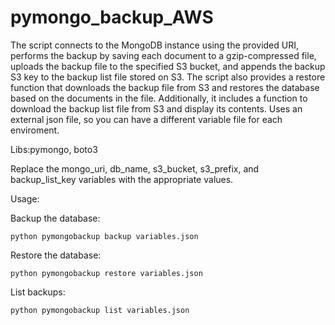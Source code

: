 # pymongo_backup_AWS

The script connects to the MongoDB instance using the provided URI, performs the backup by saving each document to a gzip-compressed file,
uploads the backup file to the specified S3 bucket, and appends the backup S3 key to the backup list file stored on S3.
The script also provides a restore function that downloads the backup file from S3 and restores the database based on the documents in the file.
Additionally, it includes a function to download the backup list file from S3 and display its contents.
Uses an external json file, so you can have a different variable file for each enviroment.

Libs:pymongo, boto3

Replace the mongo_uri, db_name, s3_bucket, s3_prefix, and backup_list_key variables with the appropriate values.

Usage:

Backup the database:

	python pymongobackup backup variables.json

Restore the database:

	python pymongobackup restore variables.json

List backups:
	
	python pymongobackup list variables.json
